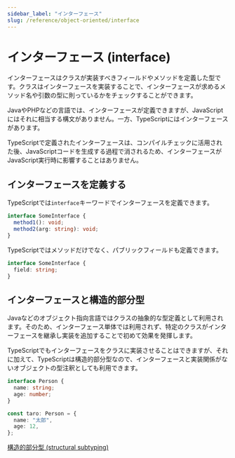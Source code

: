 ```yaml
---
sidebar_label: "インターフェース"
slug: /reference/object-oriented/interface
---
```


# インターフェース (interface)

インターフェースはクラスが実装すべきフィールドやメソッドを定義した型です。クラスはインターフェースを実装することで、インターフェースが求めるメソッド名や引数の型に則っているかをチェックすることができます。

JavaやPHPなどの言語では、インターフェースが定義できますが、JavaScriptにはそれに相当する構文がありません。一方、TypeScriptにはインターフェースがあります。

TypeScriptで定義されたインターフェースは、コンパイルチェックに活用された後、JavaScriptコードを生成する過程で消されるため、インターフェースがJavaScript実行時に影響することはありません。

## インターフェースを定義する

TypeScriptでは`interface`キーワードでインターフェースを定義できます。

```ts twoslash
interface SomeInterface {
  method1(): void;
  method2(arg: string): void;
}
```

TypeScriptではメソッドだけでなく、パブリックフィールドも定義できます。

```ts twoslash
interface SomeInterface {
  field: string;
}
```

## インターフェースと構造的部分型

Javaなどのオブジェクト指向言語ではクラスの抽象的な型定義として利用されます。そのため、インターフェース単体では利用されず、特定のクラスがインターフェースを継承し実装を追加することで初めて効果を発揮します。

TypeScriptでもインターフェースをクラスに実装させることはできますが、それに加えて、TypeScriptは構造的部分型なので、インターフェースと実装関係がないオブジェクトの型注釈としても利用できます。

```ts twoslash
interface Person {
  name: string;
  age: number;
}

const taro: Person = {
  name: "太郎",
  age: 12,
};
```

[構造的部分型 (structural subtyping)](../../values-types-variables/structural-subtyping.md)
